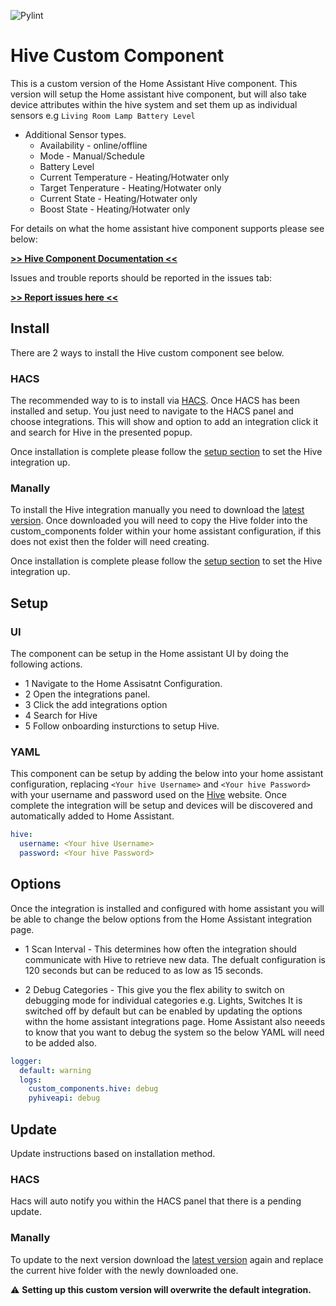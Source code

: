 ![Pylint](https://github.com/Pyhive/HA-Hive-Custom-Component/workflows/Pylint/badge.svg)

# Hive Custom Component

This is a custom version of the Home Assistant Hive component.
This version will setup the Home assistant hive component, but will
also take device attributes within the hive system and set them up 
as individual sensors e.g `Living Room Lamp Battery Level`

* Additional Sensor types.
  * Availability - online/offline
  * Mode - Manual/Schedule
  * Battery Level
  * Current Temperature - Heating/Hotwater only
  * Target Tenperature - Heating/Hotwater only
  * Current State - Heating/Hotwater only
  * Boost State - Heating/Hotwater only


For details on what the home assistant hive component supports please see below:

[**>> Hive Component Documentation <<**](https://www.home-assistant.io/integrations/hive/)

Issues and trouble reports should be reported in the issues tab:

[**>> Report issues here <<**](https://github.com/Pyhive/HA-Hive-Custom-Component/issues)


## Install
There are 2 ways to install the Hive custom component see below.

### HACS
The recommended way to is to install via [HACS](https://hacs.xyz/).
Once HACS has been installed and setup. You just need to navigate to the HACS panel and choose integrations.
This will show and option to add an integration click it and search for Hive in the presented popup.

Once installation is complete please follow the [setup section](#setup) to set the Hive integration up.

### Manally
To install the Hive integration manually you need to download the [latest version](https://github.com/Pyhive/HA-Hive-Custom-Component/releases/latest).
Once downloaded you will need to copy the Hive folder into the custom_components folder within your home assistant configuration, if this does not exist then the folder will need creating.

Once installation is complete please follow the [setup section](#setup) to set the Hive integration up.

## Setup

### UI
The component can be setup in the Home assistant UI by doing the following actions.

- 1 Navigate to the Home Assisatnt Configuration.
- 2 Open the integrations panel.
- 3 Click the add integrations option
- 4 Search for Hive
- 5 Follow onboarding insturctions to setup Hive.

### YAML
This component can be setup by adding the below into your home assistant 
configuration, replacing `<Your hive Username>` and `<Your hive Password>`
with your username and password used on the [Hive](https://hivehome.com/) website.
Once complete the integration will be setup and devices will be discovered and 
automatically added to Home Assistant.

```yaml
hive:
  username: <Your hive Username>
  password: <Your hive Password>
```

## Options
Once the integration is installed and configured with home assistant you will be able to 
change the below options from the Home Assistant integration page.

- 1 Scan Interval - 
This determines how often the integration should communicate with Hive to retrieve new data.
The defualt configuration is 120 seconds but can be reduced to as low as 15 seconds.

- 2 Debug Categories - 
This give you the flex ability to switch on debugging mode for individual categories e.g. Lights, Switches
It is switched off by default but can be enabled by updating the options withn the home assistant integrations page.
Home Assistant also neeeds to know that you want to debug the system so the below YAML will need to be added also.

```yaml
logger:
  default: warning
  logs:
    custom_components.hive: debug
    pyhiveapi: debug
```

## Update
Update instructions based on installation method.

### HACS
Hacs will auto notify you within the HACS panel that there is a pending update.

### Manally
To update to the next version download the [latest version](https://github.com/Pyhive/HA-Hive-Custom-Component/releases/latest) again
and replace the current hive folder with the newly downloaded one.

:warning: **Setting up this custom version will overwrite the default integration.**
